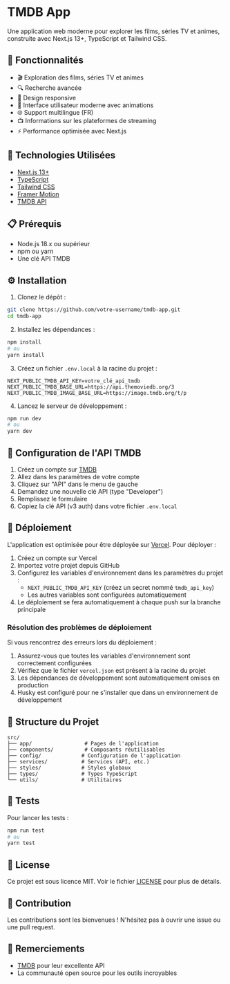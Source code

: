 # TMDB App

Une application web moderne pour explorer les films, séries TV et animes, construite avec Next.js 13+, TypeScript et Tailwind CSS.

## 🌟 Fonctionnalités

- 🎬 Exploration des films, séries TV et animes
- 🔍 Recherche avancée
- 📱 Design responsive
- 🎨 Interface utilisateur moderne avec animations
- 🌐 Support multilingue (FR)
- 📺 Informations sur les plateformes de streaming
- ⚡ Performance optimisée avec Next.js

## 🚀 Technologies Utilisées

- [Next.js 13+](https://nextjs.org/)
- [TypeScript](https://www.typescriptlang.org/)
- [Tailwind CSS](https://tailwindcss.com/)
- [Framer Motion](https://www.framer.com/motion/)
- [TMDB API](https://www.themoviedb.org/documentation/api)

## 📋 Prérequis

- Node.js 18.x ou supérieur
- npm ou yarn
- Une clé API TMDB

## ⚙️ Installation

1. Clonez le dépôt :
```bash
git clone https://github.com/votre-username/tmdb-app.git
cd tmdb-app
```

2. Installez les dépendances :
```bash
npm install
# ou
yarn install
```

3. Créez un fichier `.env.local` à la racine du projet :
```env
NEXT_PUBLIC_TMDB_API_KEY=votre_clé_api_tmdb
NEXT_PUBLIC_TMDB_BASE_URL=https://api.themoviedb.org/3
NEXT_PUBLIC_TMDB_IMAGE_BASE_URL=https://image.tmdb.org/t/p
```

4. Lancez le serveur de développement :
```bash
npm run dev
# ou
yarn dev
```

## 🔑 Configuration de l'API TMDB

1. Créez un compte sur [TMDB](https://www.themoviedb.org/)
2. Allez dans les paramètres de votre compte
3. Cliquez sur "API" dans le menu de gauche
4. Demandez une nouvelle clé API (type "Developer")
5. Remplissez le formulaire
6. Copiez la clé API (v3 auth) dans votre fichier `.env.local`

## 🚀 Déploiement

L'application est optimisée pour être déployée sur [Vercel](https://vercel.com). Pour déployer :

1. Créez un compte sur Vercel
2. Importez votre projet depuis GitHub
3. Configurez les variables d'environnement dans les paramètres du projet :
   - `NEXT_PUBLIC_TMDB_API_KEY` (créez un secret nommé `tmdb_api_key`)
   - Les autres variables sont configurées automatiquement
4. Le déploiement se fera automatiquement à chaque push sur la branche principale

### Résolution des problèmes de déploiement

Si vous rencontrez des erreurs lors du déploiement :

1. Assurez-vous que toutes les variables d'environnement sont correctement configurées
2. Vérifiez que le fichier `vercel.json` est présent à la racine du projet
3. Les dépendances de développement sont automatiquement omises en production
4. Husky est configuré pour ne s'installer que dans un environnement de développement

## 📁 Structure du Projet

```
src/
├── app/                 # Pages de l'application
├── components/          # Composants réutilisables
├── config/             # Configuration de l'application
├── services/           # Services (API, etc.)
├── styles/             # Styles globaux
├── types/              # Types TypeScript
└── utils/              # Utilitaires
```

## 🧪 Tests

Pour lancer les tests :
```bash
npm run test
# ou
yarn test
```

## 📝 License

Ce projet est sous licence MIT. Voir le fichier [LICENSE](LICENSE) pour plus de détails.

## 🤝 Contribution

Les contributions sont les bienvenues ! N'hésitez pas à ouvrir une issue ou une pull request.

## 🙏 Remerciements

- [TMDB](https://www.themoviedb.org/) pour leur excellente API
- La communauté open source pour les outils incroyables
